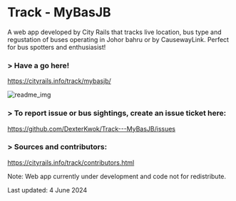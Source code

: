 # Track - MyBasJB
A web app developed by City Rails that tracks live location, bus type and regustation of buses operating in Johor bahru or by CausewayLink. Perfect for bus spotters and enthusiasist!

### > Have a go here!
https://cityrails.info/track/mybasjb/

![readme_img](https://github.com/DexterKwok/Track-MyBasJB/blob/main/readme_img.png)

### > To report issue or bus sightings, create an issue ticket here:

https://github.com/DexterKwok/Track---MyBasJB/issues

### > Sources and contributors:

https://cityrails.info/track/contributors.html

Note: Web app currently under development and code not for redistribute.

Last updated: 4 June 2024
